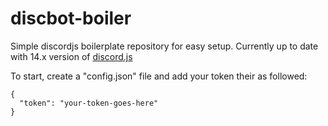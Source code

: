 # discbot-boiler
Simple discordjs boilerplate repository for easy setup. Currently up to date with 14.x version of [discord.js](https://discord.js.org/)

To start, create a "config.json" file and add your token their as followed:
```
{
  "token": "your-token-goes-here"
}
